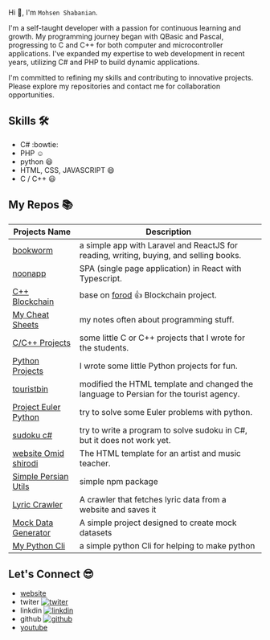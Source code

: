 Hi 👋, I'm `Mohsen Shabanian`.

I'm a self-taught developer with a passion for continuous learning and growth. My programming journey began with QBasic and Pascal, progressing to C and C++ for both computer and microcontroller applications. I've expanded my expertise to web development in recent years, utilizing C# and PHP to build dynamic applications.

I'm committed to refining my skills and contributing to innovative projects. Please explore my repositories and contact me for collaboration opportunities.

## Skills :hammer_and_wrench:

* C# :bowtie:
* PHP :relaxed:
* python :satisfied: 
* HTML, CSS, JAVASCRIPT :smile: 
* C / C++ :smiley:

## My Repos :books:

| Projects Name | Description |
| ------------- |-------------|
| [bookworm](https://github.com/mohsen12999/bookworm) | a simple app with Laravel and ReactJS for reading, writing, buying, and selling books. |
| [noonapp](https://github.com/mohsen12999/noonapp) | SPA (single page application) in React with Typescript. |
| [C++ Blockchain](https://github.com/mohsen12999/cppblockchain) | base on [forod](https://github.com/fzerorubigd) :+1: Blockchain project. |
| [My Cheat Sheets](https://github.com/mohsen12999/myCheatSheets) | my notes often about programming stuff. |
| [C/C++ Projects](https://github.com/mohsen12999/C-Cpp-Projects) | some little C or C++ projects that I wrote for the students. |
| [Python Projects](https://github.com/mohsen12999/python-project) | I wrote some little Python projects for fun. |
| [touristbin](https://github.com/mohsen12999/touristbin) | modified the HTML template and changed the language to Persian for the tourist agency. |
| [Project Euler Python](https://github.com/mohsen12999/project_euler_python) | try to solve some Euler problems with python. |
| [sudoku c#](https://github.com/mohsen12999/sudoku) | try to write a program to solve sudoku in C#, but it does not work yet. |
| [website Omid shirodi](https://github.com/mohsen12999/website-omid-shirodi) | The HTML template for an artist and music teacher. |
| [Simple Persian Utils](https://github.com/mohsen12999/simple-persian-utils)| simple npm package |
| [Lyric Crawler](https://github.com/mohsen12999/lyric-crawler) | A crawler that fetches lyric data from a website and saves it |
| [Mock Data Generator](https://github.com/mohsen12999/mock-data-generator) | A simple project designed to create mock datasets |
| [My Python Cli](https://github.com/mohsen12999/my-python-cli)| a simple python Cli for helping to make python |


##  Let's Connect 😎

* [website](http://mohsenshabanian.com)
* twiter [![twiter](https://img.shields.io/twitter/follow/mohsen1299?label=Twitter&style=social)](https://twitter.com/mohsen1299)
* linkdin [![linkdin](https://img.shields.io/badge/LinkedIn--_.svg?style=social&logo=linkedin)](https://www.linkedin.com/in/mohsen-shabanian-8869b478)
* github [![github](https://img.shields.io/github/followers/mohsen12999.svg?label=GitHub&style=social)](https://github.com/mohsen12999)
* [youtube](https://www.youtube.com/user/mohsen12999)
